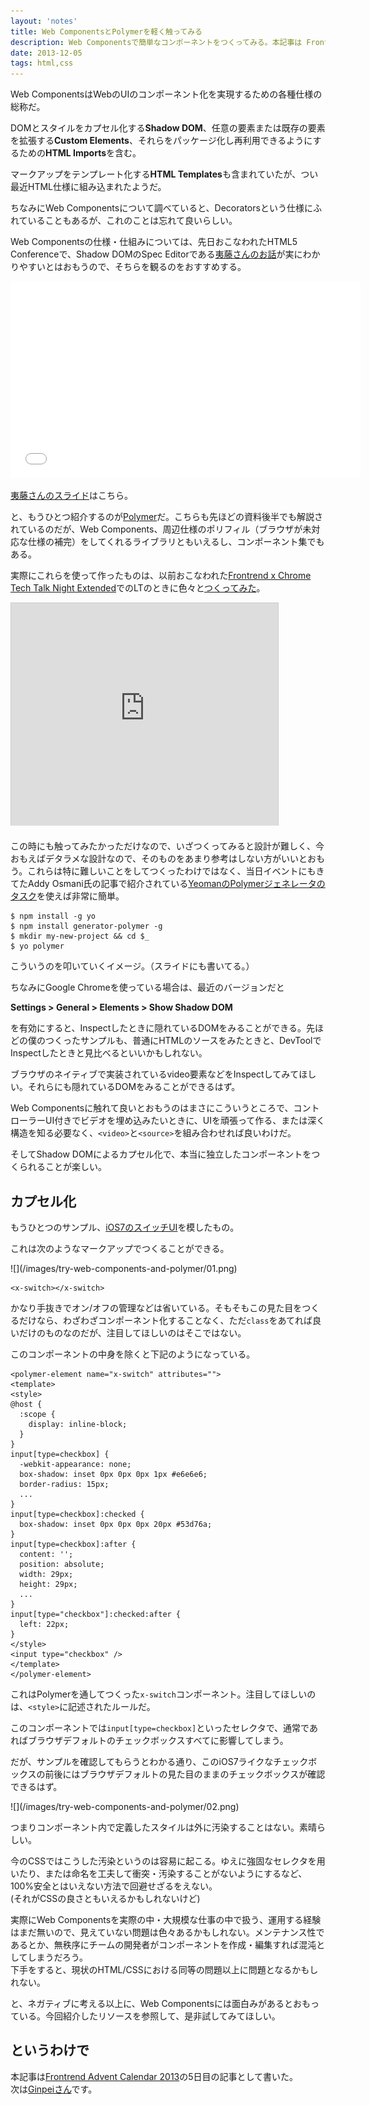 ```yaml
---
layout: 'notes'
title: Web ComponentsとPolymerを軽く触ってみる
description: Web Componentsで簡単なコンポーネントをつくってみる。本記事は Frontrend Advent Calendar 2013 の記事。
date: 2013-12-05
tags: html,css
---
```


Web ComponentsはWebのUIのコンポーネント化を実現するための各種仕様の総称だ。

DOMとスタイルをカプセル化する**Shadow DOM**、任意の要素または既存の要素を拡張する**Custom Elements**、それらをパッケージ化し再利用できるようにするための**HTML Imports**を含む。

マークアップをテンプレート化する**HTML Templates**も含まれていたが、つい最近HTML仕様に組み込まれたようだ。

ちなみにWeb Componentsについて調べていると、Decoratorsという仕様にふれていることもあるが、これのことは忘れて良いらしい。

Web Componentsの仕様・仕組みについては、先日おこなわれたHTML5 Conferenceで、Shadow DOMのSpec Editorである[夷藤さんのお話](http://www.youtube.com/watch?v=wvggCAG5ttw&feature=share)が実にわかりやすいとはおもうので、そちらを観るのをおすすめする。

<div class="entry__media">
<iframe width="560" height="315" src="//www.youtube.com/embed/wvggCAG5ttw" frameborder="0" allowfullscreen class="u-center embed"></iframe>
</div>

[夷藤さんのスライド](http://hayatoito.github.io/webcomponents-slides/#1)はこちら。

と、もうひとつ紹介するのが[Polymer](http://www.polymer-project.org/)だ。こちらも先ほどの資料後半でも解説されているのだが、Web Components、周辺仕様のポリフィル（ブラウザが未対応な仕様の補完）をしてくれるライブラリともいえるし、コンポーネント集でもある。

実際にこれらを使って作ったものは、以前おこなわれた[Frontrend x Chrome	 Tech Talk Night Extended](http://frontrend.github.io/blog/frontrend-x-chrome-tech-talk-night-extended/)でのLTのときに色々と[つくってみた](http://hiloki.github.io/demo/frontrend_chrome/app/)。

<div class="entry__media">
<iframe src="http://www.slideshare.net/slideshow/embed_code/27734708?rel=0" width="427" height="356" frameborder="0" marginwidth="0" marginheight="0" scrolling="no" style="border:1px solid #CCC;border-width:1px 1px 0;margin-bottom:5px" allowfullscreen class="u-center embed"> </iframe>
</div>

この時にも触ってみたかっただけなので、いざつくってみると設計が難しく、今おもえばデタラメな設計なので、そのものをあまり参考はしない方がいいとおもう。これらは特に難しいことをしてつくったわけではなく、当日イベントにもきてたAddy Osmani氏の記事で紹介されている[YeomanのPolymerジェネレータのタスク](http://www.html5rocks.com/en/tutorials/webcomponents/yeoman/?redirect_from_locale=ja)を使えば非常に簡単。

```
$ npm install -g yo
$ npm install generator-polymer -g
$ mkdir my-new-project && cd $_
$ yo polymer
```

こういうのを叩いていくイメージ。（スライドにも書いてる。）

ちなみにGoogle Chromeを使っている場合は、最近のバージョンだと

**Settings > General > Elements > Show Shadow DOM**

を有効にすると、Inspectしたときに隠れているDOMをみることができる。先ほどの僕のつくったサンプルも、普通にHTMLのソースをみたときと、DevToolでInspectしたときと見比べるといいかもしれない。

ブラウザのネイティブで実装されているvideo要素などをInspectしてみてほしい。それらにも隠れているDOMをみることができるはず。

Web Componentsに触れて良いとおもうのはまさにこういうところで、コントローラーUI付きでビデオを埋め込みたいときに、UIを頑張って作る、または深く構造を知る必要なく、`<video>`と`<source>`を組み合わせれば良いわけだ。

そしてShadow DOMによるカプセル化で、本当に独立したコンポーネントをつくられることが楽しい。

## カプセル化

もうひとつのサンプル、[iOS7のスイッチUI](http://hiloki.github.io/demo/frontrend_chrome/app/switch.html)を模したもの。

これは次のようなマークアップでつくることができる。

<div class="entry__media">
![](/images/try-web-components-and-polymer/01.png)
</div>

```
<x-switch></x-switch>
```

かなり手抜きでオン/オフの管理などは省いている。そもそもこの見た目をつくるだけなら、わざわざコンポーネント化することなく、ただ`class`をあてれば良いだけのものなのだが、注目してほしいのはそこではない。

このコンポーネントの中身を除くと下記のようになっている。

```
<polymer-element name="x-switch" attributes="">
<template>
<style>
@host { 
  :scope {
    display: inline-block;
  }
}
input[type=checkbox] {
  -webkit-appearance: none;
  box-shadow: inset 0px 0px 0px 1px #e6e6e6;
  border-radius: 15px;
  ...
}
input[type=checkbox]:checked {
  box-shadow: inset 0px 0px 0px 20px #53d76a;
}
input[type=checkbox]:after {
  content: '';
  position: absolute;
  width: 29px;
  height: 29px;
  ...
}
input[type="checkbox"]:checked:after {
  left: 22px;
}
</style>
<input type="checkbox" />
</template>
</polymer-element>
```

これはPolymerを通してつくった`x-switch`コンポーネント。注目してほしいのは、`<style>`に記述されたルールだ。

このコンポーネントでは`input[type=checkbox]`といったセレクタで、通常であればブラウザデフォルトのチェックボックスすべてに影響してしまう。

だが、サンプルを確認してもらうとわかる通り、このiOS7ライクなチェックボックスの前後にはブラウザデフォルトの見た目のままのチェックボックスが確認できるはず。

<div class="entry__media">
  ![](/images/try-web-components-and-polymer/02.png)
</div>

つまりコンポーネント内で定義したスタイルは外に汚染することはない。素晴らしい。

今のCSSではこうした汚染というのは容易に起こる。ゆえに強固なセレクタを用いたり、または命名を工夫して衝突・汚染することがないようにするなど、100%安全とはいえない方法で回避せざるをえない。  
(それがCSSの良さともいえるかもしれないけど)

実際にWeb Componentsを実際の中・大規模な仕事の中で扱う、運用する経験はまだ無いので、見えていない問題は色々あるかもしれない。メンテナンス性であるとか、無秩序にチームの開発者がコンポーネントを作成・編集すれば混沌としてしまうだろう。  
下手をすると、現状のHTML/CSSにおける同等の問題以上に問題となるかもしれない。

と、ネガティブに考える以上に、Web Componentsには面白みがあるとおもっている。今回紹介したリソースを参照して、是非試してみてほしい。

## というわけで

本記事は[Frontrend Advent Calendar 2013](http://www.adventar.org/calendars/62)の5日目の記事として書いた。  
次は[Ginpeiさん](http://ginpen.com/)です。